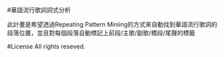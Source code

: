 #華語流行歌詞詞式分析

此計畫是希望透過Repeating Pattern Miniing的方式來自動找到華語流行歌詞的段落位置，並且對每個段落自動標記上前段/主歌/副歌/橋段/尾聲的標籤

#License
All rights reseved.
